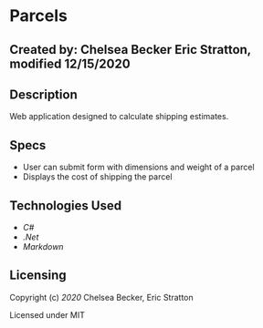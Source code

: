 # Parcels

## Created by: Chelsea Becker Eric Stratton, modified 12/15/2020

## Description

Web application designed to calculate shipping estimates.

## Specs

- User can submit form with dimensions and weight of a parcel
- Displays the cost of shipping the parcel

## Technologies Used

- _C#_
- _.Net_
- _Markdown_

## Licensing

Copyright (c) _2020_ Chelsea Becker, Eric Stratton

Licensed under MIT 